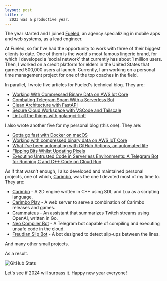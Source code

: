 ```yaml
---
layout: post
title: >
  2023 was a productive year.
---
```


The year started and I joined [Fueled](https://fueled.com/), an agency specializing in mobile apps and web systems, as a lead engineer.

At Fueled, so far I've had the opportunity to work with three of their biggest clients to date. One of them is the world's most famous lingerie brand, for which I developed a 'social network' that currently has about 1 million users. Then, I worked on a credit platform for elders in the United States that garnered 500,000 users at launch. Currently, I am working on a personal time management project for one of the top coaches in the field.

In parallel, I wrote five articles for Fueled's technical blog. They are:

- [Working With Compressed Binary Data on AWS Iot Core](https://fueled.com/the-cache/posts/backend/working-with-compressed-binary-data-on-aws-iot-core/)
- [Combating Telegram Spam With a Serverless Bot](https://fueled.com/the-cache/posts/backend/combating-telegram-spam-with-a-serverless-bot/)
- [Clean Architecture with FastAPI](https://fueled.com/the-cache/posts/backend/clean-architecture-with-fastapi/)
- [Secure Cloud Workspace with VSCode and Tailscale](https://fueled.com/the-cache/posts/backend/devops/cloud-workspace/)
- [Lint all the things with golangci-lint!](https://fueled.com/the-cache/posts/backend/golang/lint-all-the-things-with-golangci-lint/)

I also wrote another five for my personal blog (this one). They are:

- [Gotta go fast with Docker on macOS](https://nullonerror.org/2023/01/19/gotta-go-fast-with-docker-on-macos/)
- [Working with compressed binary data on AWS IoT Core](https://nullonerror.org/2023/10/17/working-with-compressed-binary-data-on-aws-iot-core/)
- [What I've been automating with GitHub Actions, an automated life](https://nullonerror.org/2023/11/01/what-i-ve-been-automating-with-github-actions-an-automated-life/)
- [Flipping Bits Whilst Updating Pixels](https://nullonerror.org/2023/11/12/flipping-bits-whilst-updating-pixels/)
- [Executing Untrusted Code in Serverless Environments: A Telegram Bot for Running C and C++ Code on Cloud Run](https://nullonerror.org/2023/12/01/executing-untrusted-code-in-serverless-environments-a-telegram-bot-for-running-c-and-c++-code-on-cloud-run/)

As if that wasn't enough, I also developed and maintained personal projects, one of which, [Carimbo](https://github.com/flippingpixels/carimbo), was the one I devoted most of my time to. They are:

- [Carimbo](https://github.com/flippingpixels/carimbo) - A 2D engine written in C++ using SDL and Lua as a scripting language.
- [Carimbo Play](https://github.com/flippingpixels/play) - A web server to serve a combination of Carimbo releases and games.
- [Grammateus](https://github.com/skhaz/grammateus) - An assistant that summarizes Twitch streams using OpenAI, written in Go.
- [Neo Compiler Bot](https://github.com/skhaz/neo-compiler-and-runner) - A Telegram bot capable of compiling and executing unsafe code in the cloud.
- [Freudian Slip Bot](https://github.com/skhaz/freudian-slip) - A bot designed to detect slip-ups between the lines.

And many other small projects.

As a result.

![GitHub Stats](/2023-12-18-2023-was-a-productive-year/github.png)

Let's see if 2024 will surpass it. Happy new year everyone!
